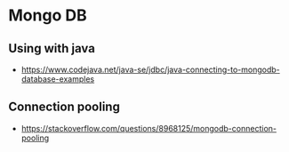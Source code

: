 # Mongo DB

## Using with java

- https://www.codejava.net/java-se/jdbc/java-connecting-to-mongodb-database-examples


## Connection pooling

- https://stackoverflow.com/questions/8968125/mongodb-connection-pooling
